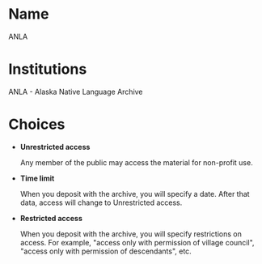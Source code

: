 # Name

ANLA

# Institutions

ANLA - Alaska Native Language Archive

# Choices

* **Unrestricted access**

  Any member of the public may access the material for non-profit use.

* **Time limit**

  When you deposit with the archive, you will specify a date. After that data, access will change to Unrestricted access.

* **Restricted access**

  When you deposit with the archive, you will specify restrictions on access. For example, "access only with permission of village council", "access only with permission of descendants", etc.
